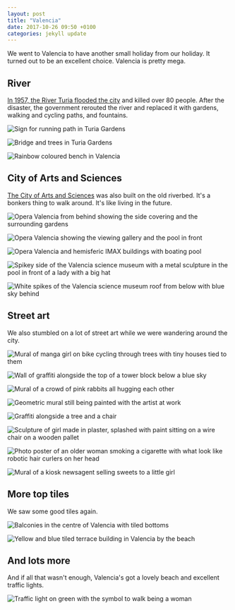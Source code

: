 ```yaml
---
layout: post
title: "Valencia"
date: 2017-10-26 09:50 +0100
categories: jekyll update
---
```


We went to Valencia to have another small holiday from our holiday. It turned out to be an excellent choice. Valencia is pretty mega.

## River

[In 1957, the River Turia flooded the city](https://en.m.wikipedia.org/wiki/1957_Valencia_flood) and killed over 80 people. After the disaster, the government rerouted the river and replaced it with gardens, walking and cycling paths, and fountains. 

![Sign for running path in Turia Gardens](https://github.com/tombye/trexit/raw/gh-pages/assets/images/sign-for-running-path.jpg)

![Bridge and trees in Turia Gardens](https://github.com/tombye/trexit/raw/gh-pages/assets/images/bridge-in-turia-gardens.jpg)

![Rainbow coloured bench in Valencia](https://github.com/tombye/trexit/raw/gh-pages/assets/images/rainbow-bench.jpg)

## City of Arts and Sciences

[The City of Arts and Sciences](https://en.m.wikipedia.org/wiki/City_of_Arts_and_Sciences) was also built on the old riverbed. It's a bonkers thing to walk around. It's like living in the future. 

![Opera Valencia from behind showing the side covering and the surrounding gardens](https://github.com/tombye/trexit/raw/gh-pages/assets/images/opera-valencia-with-surrounding-gardens.jpg)

![Opera Valencia showing the viewing gallery and the pool in front](https://github.com/tombye/trexit/raw/gh-pages/assets/images/opera-valencia-with-viewing-gallery-and-pool.jpg)

![Opera Valencia and hemisferic IMAX buildings with boating pool](https://github.com/tombye/trexit/raw/gh-pages/assets/images/opera-valencia-with-hemisferic-imax-and-pool.jpg)

![Spikey side of the Valencia science museum with a metal sculpture in the pool in front of a lady with a big hat](https://github.com/tombye/trexit/raw/gh-pages/assets/images/valencia-science-museum-with-hat-sculpture.jpg)

![White spikes of the Valencia science museum roof from below with blue sky behind](https://github.com/tombye/trexit/raw/gh-pages/assets/images/valencia-science-museum-roof-from-below.jpg)

## Street art

We also stumbled on a lot of street art while we were wandering around the city. 

![Mural of manga girl on bike cycling through trees with tiny houses tied to them](https://github.com/tombye/trexit/raw/gh-pages/assets/images/mural-manga-girl-on-bike.jpg)

![Wall of graffiti alongside the top of a tower block below a blue sky](https://github.com/tombye/trexit/raw/gh-pages/assets/images/graffiti-with-tower-block-and-sky.jpg)

![Mural of a crowd of pink rabbits all hugging each other](https://github.com/tombye/trexit/raw/gh-pages/assets/images/mural-pink-rabbits.jpg)

![Geometric mural still being painted with the artist at work](https://github.com/tombye/trexit/raw/gh-pages/assets/images/mural-geometric-in-progress.jpg)

![Graffiti alongside a tree and a chair](https://github.com/tombye/trexit/raw/gh-pages/assets/images/graffiti-with-tree-and-chairs.jpg)

![Sculpture of girl made in plaster, splashed with paint sitting on a wire chair on a wooden pallet](https://github.com/tombye/trexit/raw/gh-pages/assets/images/painted-boy-sculpture.jpg)

![Photo poster of an older woman smoking a cigarette with what look like robotic hair curlers on her head](https://github.com/tombye/trexit/raw/gh-pages/assets/images/poster-woman-robot-hair-curlers.jpg)

![Mural of a kiosk newsagent selling sweets to a little girl](https://github.com/tombye/trexit/raw/gh-pages/assets/images/mural-newsagent.jpg)

## More top tiles

We saw some good tiles again.

![Balconies in the centre of Valencia with tiled bottoms](https://github.com/tombye/trexit/raw/gh-pages/assets/images/valencia-balconies-from-below.jpg)

![Yellow and blue tiled terrace building in Valencia by the beach](https://github.com/tombye/trexit/raw/gh-pages/assets/images/valencia-yellow-and-blue-tiled-building.jpg)

## And lots more

And if all that wasn't enough, Valencia's got a lovely beach and excellent traffic lights.

![Traffic light on green with the symbol to walk being a woman](https://github.com/tombye/trexit/raw/gh-pages/assets/images/valencia-green-woman-light.jpg)
